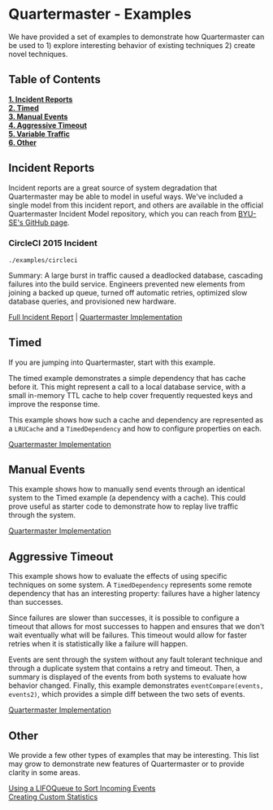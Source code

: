 # Quartermaster - Examples

We have provided a set of examples to demonstrate how Quartermaster can be used to 1) explore interesting behavior of existing techniques 2) create novel techniques.

## Table of Contents

**[1. Incident Reports](#reports)** \
**[2. Timed](#Timed)** \
**[3. Manual Events](#Manual-Events)** \
**[4. Aggressive Timeout](#Aggressive-Timeout)** \
**[5. Variable Traffic](#Variable-Traffic)** \
**[6. Other](#other)**

## Incident Reports

Incident reports are a great source of system degradation that Quartermaster may be able to model in useful ways. We've included a single model from this incident report, and others are available in the official Quartermaster Incident Model repository, which you can reach from [BYU-SE's GitHub page](https://github.com/BYU-SE).

### CircleCI 2015 Incident

`./examples/circleci`

Summary: A large burst in traffic caused a deadlocked database, cascading failures into the build service. Engineers prevented new elements from joining a backed up queue, turned off automatic retries, optimized slow database queries, and provisioned new hardware.

[Full Incident Report](https://circleci.statuspage.io/incidents/hr0mm9xmm3x6) | [Quartermaster Implementation](../examples/circleci)

## Timed

If you are jumping into Quartermaster, start with this example.

The timed example demonstrates a simple dependency that has cache before it. This might represent a call to a local database service, with a small in-memory TTL cache to help cover frequently requested keys and improve the response time.

This example shows how such a cache and dependency are represented as a `LRUCache` and a `TimedDependency` and how to configure properties on each.

[Quartermaster Implementation](../examples/timed.ts)

## Manual Events

This example shows how to manually send events through an identical system to the Timed example (a dependency with a cache). This could prove useful as starter code to demonstrate how to replay live traffic through the system.

[Quartermaster Implementation](../examples/manual.ts)

## Aggressive Timeout

This example shows how to evaluate the effects of using specific techniques on some system. A `TimedDependency` represents some remote dependency that has an interesting property: failures have a higher latency than successes.

Since failures are slower than successes, it is possible to configure a timeout that allows for most successes to happen and ensures that we don't wait eventually what will be failures. This timeout would allow for faster retries when it is statistically like a failure will happen.

Events are sent through the system without any fault tolerant technique and through a duplicate system that contains a retry and timeout. Then, a summary is displayed of the events from both systems to evaluate how behavior changed. Finally, this example demonstrates `eventCompare(events, events2)`, which provides a simple diff between the two sets of events.

[Quartermaster Implementation](../examples/aggresive-timeouts.ts)

## Other

We provide a few other types of examples that may be interesting. This list may grow to demonstrate new features of Quartermaster or to provide clarity in some areas.

[Using a LIFOQueue to Sort Incoming Events](../examples/queue-sorting.ts) \
[Creating Custom Statistics](../examples/custom-statistics.ts)
